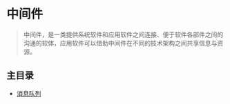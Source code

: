 # 中间件

> 中间件，是一类提供系统软件和应用软件之间连接、便于软件各部件之间的沟通的软体，应用软件可以借助中间件在不同的技术架构之间共享信息与资源。

## 主目录

- [消息队列](./message_queue/README.md)
